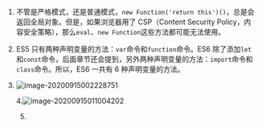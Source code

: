 1. 不管是严格模式，还是普通模式，`new Function('return this')()`，总是会返回全局对象。但是，如果浏览器用了 CSP（Content Security Policy，内容安全策略），那么`eval`、`new Function`这些方法都可能无法使用。

2. ES5 只有两种声明变量的方法：`var`命令和`function`命令。ES6 除了添加`let`和`const`命令，后面章节还会提到，另外两种声明变量的方法：`import`命令和`class`命令。所以，ES6 一共有 6 种声明变量的方法。

3. ![image-20200915002228751](C:\Users\hotel\AppData\Roaming\Typora\typora-user-images\image-20200915002228751.png)

   4.![image-20200915011004202](C:\Users\hotel\AppData\Roaming\Typora\typora-user-images\image-20200915011004202.png)

   5.